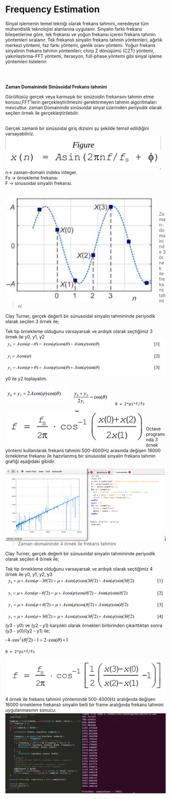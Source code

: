 # Frequency Estimation

Sinyal işlemenin temel tekniği olarak frekans tahmini, neredeyse tüm mühendislik teknolojisi alanlarına uygulanır. Sinyalin farklı frekans bileşenlerine göre, tek frekansı ve yoğun frekansı içeren frekans tahmin yöntemleri sıralanır. Tek frekanslı sinyalin frekans tahmin yöntemleri, ağırlık merkezi yöntemi, faz farkı yöntemi, genlik oranı yöntemi. Yoğun frekans sinyalinin frekans tahmin yöntemleri; chirp Z dönüşümü (CZT) yöntemi, yakınlaştırma-FFT yöntemi, iterasyon, full-phase yöntemi gibi sinyal işleme yöntemleri listelenir. 

<br/>
<br/>





**Zaman Domaininde Sinüsoidal Frekans tahmini**
  
  Gürültüsüz gerçek veya karmaşık bir sinüzoidin frekansını tahmin etme konusu,FFT'lerin gerçekleştirilmesini gerektirmeyen tahmin algoritmaları mevcuttur. zaman Domaininde sinüsoidal sinyal üzerinden periyodik olarak seçilen örnek ile gerçekleştirilebilir. 

<br/>
Gerçek zamanlı bir sinüsoidal giriş dizisini şu şekilde temsil edildiğini varsayabiliriz.
<br/>
<img src="docs/sinusoidalInput.png"
     alt="sinusoidalInput"
     style="float: left; margin-right: 10px;" />
n→ zaman-domain indeks integer.<br/>
Fs → örnekleme frekansı<br/>
F → sinusoidal sinyalin frekansı.
<br/>
<br/>

<img src="docs/periodicalSample.png"
     alt="periodicalSample"
     style="float: left; margin-right: 10px;" /> <br/><br/>

> Zaman-domaininde 3 örnek ile frekans tahmini <br/>

Clay Turner, gerçek değerli bir sünusoidal sinyalin tahmininde periyodik olarak seçilen 3 örnek ile;

Tek tip örnekleme olduğunu varsayarsak ve ardışık olarak seçtiğimiz 3 örnek ile y0, y1, y2 
<br/>
<img src="docs/uniformSample1.png"
     alt="uniformSample1"
     style="float: left; margin-right: 10px;" /> <br/><br/>
     y0 ile y2 toplayalım.

<img src="docs/uniformSample2.png"
     alt="uniformSample2"
     style="float: left; margin-right: 10px;" /> <br/>
     <img src="docs/uniformSample3.png"
     alt="uniformSample3"
     style="float: left; margin-right: 10px;" /> <br/>

     0 = 2*pi*f/fs

<img src="docs/uniformSample4.png"
     alt="uniformSample4"
     style="float: left; margin-right: 5px;" /> <br/><br/>

Octave programında 3 örnek yöntemi kullanılarak frekans tahmini 500-4000Hz arasında değişen 16000 örnekleme frekansı ile hazırlanmış bir sinusoidal sinyalin frekans tahmin grafiği aşağıdaki gibidir. 

<img src="docs/output1.png"
     alt="output1"
     style="float: left; margin-right: 5px;" /> <br/><br/>

<br/>


> Zaman-domaininde 4 örnek ile frekans tahmini <br/>
> 
Clay Turner, gerçek değerli bir sünusoidal sinyalin tahmininde periyodik olarak seçilen 4 örnek ile;

Tek tip örnekleme olduğunu varsayarsak ve ardışık olarak seçtiğimiz 4 örnek ile y0, y1, y2, y3
<img src="docs/uniformSample5.png"
     alt="uniformSample5"
     style="float: left; margin-right: 5px;" /> <br/><br/>
<br/><br/>
(y3 - y0) ve (y2 - y1) karşılıklı olarak örnekleri birbirinden çıkarttıktan sonra (y3 - y0)/(y2 - y1) ile;<br/>
<img src="docs/uniformSample6.png"
     alt="uniformSample6"
     style="float: left; margin-right: 5px;" /> <br/><br/>
    
    0 = 2*pi*f/fs

<img src="docs/uniformSample7.png"
     alt="uniformSample7"
     style="float: left; margin-right: 5px;" /> <br/><br/>
<br/>

4 örnek ile frekans tahmini yönteminde 500-4000Hz aralığında değişen 16000 örnekleme frekanslı sinyalin belli bir frame aralığında frekans tahmini uygulanmasının sonucu: 
 <img src="docs/output2.png"
     alt="output2"
     style="float: left; margin-right: 5px;" /> <br/><br/>

